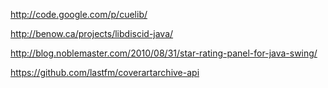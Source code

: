 http://code.google.com/p/cuelib/

http://benow.ca/projects/libdiscid-java/

http://blog.noblemaster.com/2010/08/31/star-rating-panel-for-java-swing/

https://github.com/lastfm/coverartarchive-api